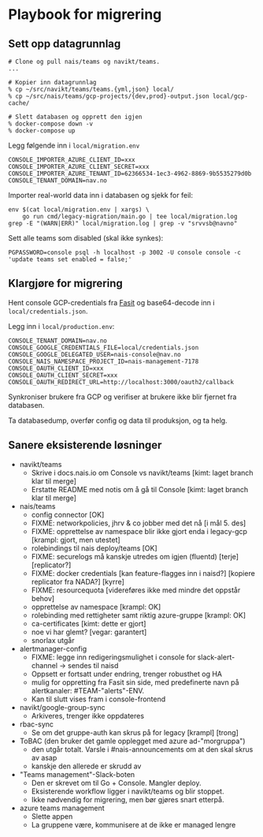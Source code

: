 # Playbook for migrering

## Sett opp datagrunnlag

```
# Clone og pull nais/teams og navikt/teams.
...

# Kopier inn datagrunnlag
% cp ~/src/navikt/teams/teams.{yml,json} local/
% cp ~/src/nais/teams/gcp-projects/{dev,prod}-output.json local/gcp-cache/

# Slett databasen og opprett den igjen
% docker-compose down -v
% docker-compose up
```

Legg følgende inn i `local/migration.env`

```
CONSOLE_IMPORTER_AZURE_CLIENT_ID=xxx
CONSOLE_IMPORTER_AZURE_CLIENT_SECRET=xxx
CONSOLE_IMPORTER_AZURE_TENANT_ID=62366534-1ec3-4962-8869-9b5535279d0b
CONSOLE_TENANT_DOMAIN=nav.no
```

Importer real-world data inn i databasen og sjekk for feil:

```
env $(cat local/migration.env | xargs) \
    go run cmd/legacy-migration/main.go | tee local/migration.log
grep -E "(WARN|ERR)" local/migration.log | grep -v "srvvsb@navno"
```

Sett alle teams som disabled (skal ikke synkes):

```
PGPASSWORD=console psql -h localhost -p 3002 -U console console -c 'update teams set enabled = false;'
```

## Klargjøre for migrering

Hent console GCP-credentials fra [Fasit](https://fasit.nais.io/tenant/nav/management?feature=console&tab=helm_values)
og base64-decode inn i `local/credentials.json`.

Legg inn i `local/production.env`:
```
CONSOLE_TENANT_DOMAIN=nav.no
CONSOLE_GOOGLE_CREDENTIALS_FILE=local/credentials.json
CONSOLE_GOOGLE_DELEGATED_USER=nais-console@nav.no
CONSOLE_NAIS_NAMESPACE_PROJECT_ID=nais-management-7178
CONSOLE_OAUTH_CLIENT_ID=xxx
CONSOLE_OAUTH_CLIENT_SECRET=xxx
CONSOLE_OAUTH_REDIRECT_URL=http://localhost:3000/oauth2/callback
```

Synkroniser brukere fra GCP og verifiser at brukere ikke blir fjernet fra databasen.

Ta databasedump, overfør config og data til produksjon, og ta helg.

## Sanere eksisterende løsninger

- navikt/teams
  - Skrive i docs.nais.io om Console vs navikt/teams [kimt: laget branch klar til merge]
  - Erstatte README med notis om å gå til Console [kimt: laget branch klar til merge]
- nais/teams
  - config connector [OK]
  - FIXME: networkpolicies, jhrv & co jobber med det nå [i mål 5. des]
  - FIXME: opprettelse av namespace blir ikke gjort enda i legacy-gcp [krampl: gjort, men utestet]
  - rolebindings til nais deploy/teams [OK]
  - FIXME: securelogs må kanskje utredes om igjen (fluentd) [terje] [replicator?]
  - FIXME: docker credentials [kan feature-flagges inn i naisd?] [kopiere replicator fra NADA?] [kyrre]
  - FIXME: resourcequota [videreføres ikke med mindre det oppstår behov]
  - opprettelse av namespace [krampl: OK]
  - rolebinding med rettigheter samt riktig azure-gruppe [krampl: OK]
  - ca-certificates [kimt: dette er gjort]
  - noe vi har glemt? [vegar: garantert]
  - snorlax utgår
- alertmanager-config
  - FIXME: legge inn redigeringsmulighet i console for slack-alert-channel -> sendes til naisd
  - Oppsett er fortsatt under endring, trenger robusthet og HA
  - mulig for oppretting fra Fasit sin side, med predefinerte navn på alertkanaler: #TEAM-"alerts"-ENV.
  - Kan til slutt vises fram i console-frontend
- navikt/google-group-sync
  - Arkiveres, trenger ikke oppdateres
- rbac-sync
  - Se om det gruppe-auth kan skrus på for legacy [krampl] [trong]
- ToBAC (den bruker det gamle opplegget med azure ad-"morgruppa")
  - den utgår totalt. Varsle i #nais-announcements om at den skal skrus av asap
  - kanskje den allerede er skrudd av
- "Teams management"-Slack-boten
  - Den er skrevet om til Go + Console. Mangler deploy.
  - Eksisterende workflow ligger i navikt/teams og blir stoppet.
  - Ikke nødvendig for migrering, men bør gjøres snart etterpå.
- azure teams management
  - Slette appen
  - La gruppene være, kommunisere at de ikke er managed lengre

